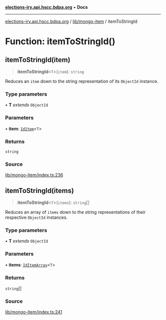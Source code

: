 [**elections-irv.api.hscc.bdpa.org**](../../../README.md) • **Docs**

***

[elections-irv.api.hscc.bdpa.org](../../../README.md) / [lib/mongo-item](../README.md) / itemToStringId

# Function: itemToStringId()

## itemToStringId(item)

> **itemToStringId**\<`T`\>(`item`): `string`

Reduces an `item` down to the string representation of its `ObjectId`
instance.

### Type parameters

• **T** *extends* `ObjectId`

### Parameters

• **item**: [`IdItem`](../type-aliases/IdItem.md)\<`T`\>

### Returns

`string`

### Source

[lib/mongo-item/index.ts:236](https://github.com/Xunnamius/elections_irv.api.hscc.bdpa.org/blob/c917ea60595d63d322e4038beb12d08f7d64cdd2/lib/mongo-item/index.ts#L236)

## itemToStringId(items)

> **itemToStringId**\<`T`\>(`items`): `string`[]

Reduces an array of `items` down to the string representations of their
respective `ObjectId` instances.

### Type parameters

• **T** *extends* `ObjectId`

### Parameters

• **items**: [`IdItemArray`](../type-aliases/IdItemArray.md)\<`T`\>

### Returns

`string`[]

### Source

[lib/mongo-item/index.ts:241](https://github.com/Xunnamius/elections_irv.api.hscc.bdpa.org/blob/c917ea60595d63d322e4038beb12d08f7d64cdd2/lib/mongo-item/index.ts#L241)
